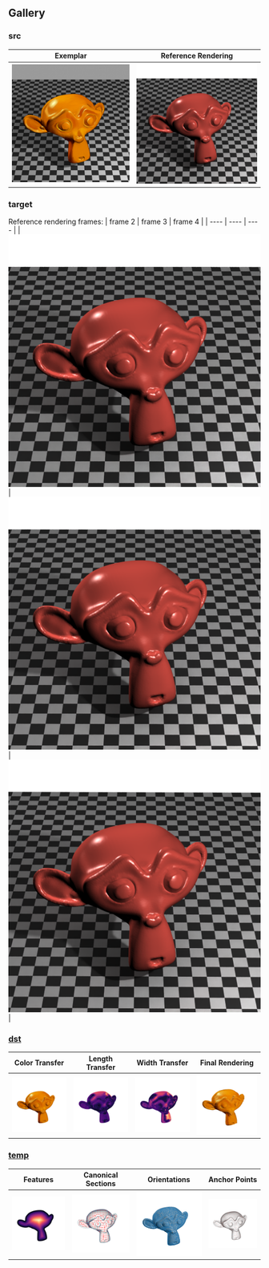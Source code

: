 ## Gallery

### src

|  Exemplar  |  Reference Rendering  | 
| ---- | ---- | 
|  ![exemplar](src/exemplar.png)  | ![reference_rendering](src/rendering_001.png)  | 

### target

Reference rendering frames:
|  frame 2  |  frame 3 | frame 4 |
| ---- | ---- | ---- |
|  ![frame 2](target/rendering/rendering_002.png)  | ![frame 3](target/rendering/rendering_003.png)  | ![frame 4](target/rendering/rendering_004.png)   |

### [dst](dst)

|  Color Transfer  |  Length Transfer  | Width Transfer | Final Rendering |
| ---- | ---- | ---- | ---- |
|  ![color transfer](dst/transfer/color/color_001.png)  | ![length transfer](dst/transfer/length/length_001.png)   | ![width transfer](dst/transfer/width/width_001.png)   | ![final rendering](dst/stroke/final/final_001.png)   |

### [temp](temp)

|  Features  |  Canonical Sections  | Orientations | Anchor Points |
| ---- | ---- | ---- | ---- |
|  ![features](temp/transfer/features/D_S/D_S_001.png)  | ![canonical sections](temp/regression/canonical_sections/n_parallel/n_parallel_000.png)   | ![orientations](temp/transfer/view_orientations/smooth_orientation/smooth_orientation_001.png)   | ![anchor points](temp/anchor_points/anchor_points_2/anchor_points_2_001.png)   |